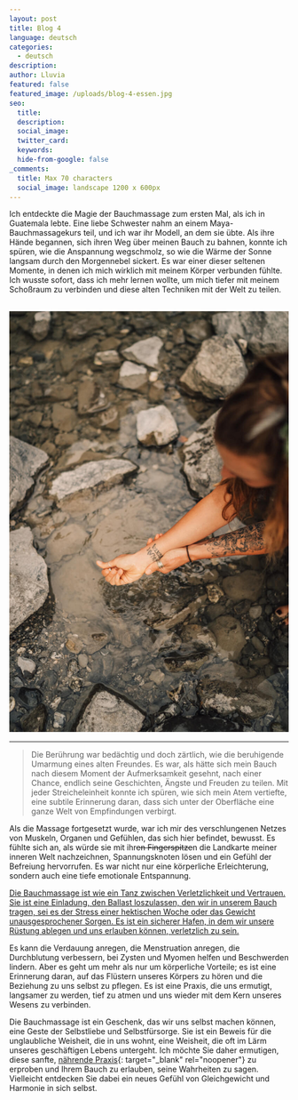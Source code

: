 ```yaml
---
layout: post
title: Blog 4
language: deutsch
categories:
  - deutsch
description:
author: Lluvia
featured: false
featured_image: /uploads/blog-4-essen.jpg
seo:
  title:
  description:
  social_image:
  twitter_card:
  keywords:
  hide-from-google: false
_comments:
  title: Max 70 characters
  social_image: landscape 1200 x 600px
---
```

Ich entdeckte die Magie der Bauchmassage zum ersten Mal, als ich in Guatemala lebte. Eine liebe Schwester nahm an einem Maya-Bauchmassagekurs teil, und ich war ihr Modell, an dem sie übte. Als ihre Hände begannen, sich ihren Weg über meinen Bauch zu bahnen, konnte ich spüren, wie die Anspannung wegschmolz, so wie die Wärme der Sonne langsam durch den Morgennebel sickert. Es war einer dieser seltenen Momente, in denen ich mich wirklich mit meinem Körper verbunden fühlte. Ich wusste sofort, dass ich mehr lernen wollte, um mich tiefer mit meinem Schoßraum zu verbinden und diese alten Techniken mit der Welt zu teilen.

![](data:image/png;base64,iVBORw0KGgoAAAANSUhEUgAAAAEAAAABCAYAAAAfFcSJAAAAAXNSR0IArs4c6QAAAA1JREFUGFdj+P///38ACfsD/QVDRcoAAAAASUVORK5CYII=)![](/uploads/blog-4-essen.jpg)

---

> Die Berührung war bedächtig und doch zärtlich, wie die beruhigende Umarmung eines alten Freundes. Es war, als hätte sich mein Bauch nach diesem Moment der Aufmerksamkeit gesehnt, nach einer Chance, endlich seine Geschichten, Ängste und Freuden zu teilen. Mit jeder Streicheleinheit konnte ich spüren, wie sich mein Atem vertiefte, eine subtile Erinnerung daran, dass sich unter der Oberfläche eine ganze Welt von Empfindungen verbirgt.

Als die Massage fortgesetzt wurde, war ich mir des verschlungenen Netzes von Muskeln, Organen und Gefühlen, das sich hier befindet, bewusst. Es fühlte sich an, als würde sie mit ihr~~en Fingerspitze~~n die Landkarte meiner inneren Welt nachzeichnen, Spannungsknoten lösen und ein Gefühl der Befreiung hervorrufen. Es war nicht nur eine körperliche Erleichterung, sondern auch eine tiefe emotionale Entspannung.

<u>Die Bauchmassage ist wie ein Tanz zwischen Verletzlichkeit und Vertrauen. Sie ist eine Einladung, den Ballast loszulassen, den wir in unserem Bauch tragen, sei es der Stress einer hektischen Woche oder das Gewicht unausgesprochener Sorgen. Es ist ein sicherer Hafen, in dem wir unsere Rüstung ablegen und uns erlauben können, verletzlich zu sein.</u>

Es kann die Verdauung anregen, die Menstruation anregen, die Durchblutung verbessern, bei Zysten und Myomen helfen und Beschwerden lindern. Aber es geht um mehr als nur um körperliche Vorteile; es ist eine Erinnerung daran, auf das Flüstern unseres Körpers zu hören und die Beziehung zu uns selbst zu pflegen. Es ist eine Praxis, die uns ermutigt, langsamer zu werden, tief zu atmen und uns wieder mit dem Kern unseres Wesens zu verbinden.

Die Bauchmassage ist ein Geschenk, das wir uns selbst machen können, eine Geste der Selbstliebe und Selbstfürsorge. Sie ist ein Beweis für die unglaubliche Weisheit, die in uns wohnt, eine Weisheit, die oft im Lärm unseres geschäftigen Lebens untergeht. Ich möchte Sie daher ermutigen, diese sanfte, [nährende Praxis](https://google.com){: target="_blank" rel="noopener"} zu erproben und Ihrem Bauch zu erlauben, seine Wahrheiten zu sagen. Vielleicht entdecken Sie dabei ein neues Gefühl von Gleichgewicht und Harmonie in sich selbst.